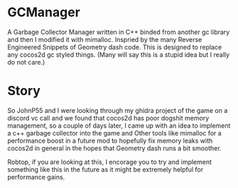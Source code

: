 # GCManager 

A Garbage Collector Manager written in C++ binded from another gc library and then I modified it with mimalloc. 
Inspried by the many Reverse Engineered Snippets of Geometry dash code. This is designed to replace any cocos2d gc styled things. 
(Many will say this is a stupid idea but I really do not care.)


# Story
So JohnP55 and I were looking through my ghidra project of the game on a discord vc call and we found that cocos2d has 
poor dogshit memory management, so a couple of days later, I came up with an idea to implement a c++ garbage collector 
into the game and Other tools like mimalloc for a performance boost in a future mod to hopefully fix memory leaks 
with cocos2d in general in the hopes that Geometry dash runs a bit smoother. 

Robtop, if you are looking at this, I encorage you to try and implement something like this in the future as 
it might be extremely helpful for performance gains. 

